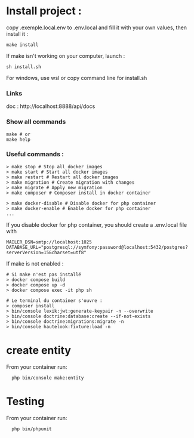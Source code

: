 # Install project : 

copy .exemple.local.env to .env.local and fill it with your own values, then install it :

```shell
make install
```

If make isn't working on your computer, launch : 

```shell
sh install.sh
```
For windows, use wsl or copy command line for install.sh

### Links

doc : http://localhost:8888/api/docs

### Show all commands

```shell
make # or
make help
```

### Useful commands : 

```shell
> make stop # Stop all docker images
> make start # Start all docker images
> make restart # Restart all docker images
> make migration # Create migration with changes
> make migrate # Apply new migration 
> make composer # Composer install in docker container

> make docker-disable # Disable docker for php container 
> make docker-enable # Enable docker for php container
...
```

If you disable docker for php container, you should create a .env.local file with 

```dotenv
MAILER_DSN=smtp://localhost:1025
DATABASE_URL="postgresql://symfony:password@localhost:5432/postgres?serverVersion=15&charset=utf8"
```


If make is not enabled : 

```shell
# Si make n'est pas installé 
> docker compose build
> docker compose up -d
> docker compose exec -it php sh

# Le terminal du container s'ouvre :
> composer install
> bin/console lexik:jwt:generate-keypair -n --overwrite
> bin/console doctrine:database:create --if-not-exists
> bin/console doctrine:migrations:migrate -n
> bin/console hautelook:fixture:load -n
```

# create entity

From your container run:
```shell
  php bin/console make:entity
```

# Testing

From your container run:
```shell
  php bin/phpunit
```
